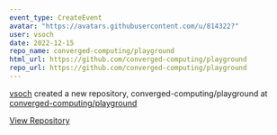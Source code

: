 ```yaml
---
event_type: CreateEvent
avatar: "https://avatars.githubusercontent.com/u/814322?"
user: vsoch
date: 2022-12-15
repo_name: converged-computing/playground
html_url: https://github.com/converged-computing/playground
repo_url: https://github.com/converged-computing/playground
---
```


<a href='https://github.com/vsoch' target='_blank'>vsoch</a> created a new repository, converged-computing/playground at <a href='https://github.com/converged-computing/playground' target='_blank'>converged-computing/playground</a>

<a href='https://github.com/converged-computing/playground' target='_blank'>View Repository</a>